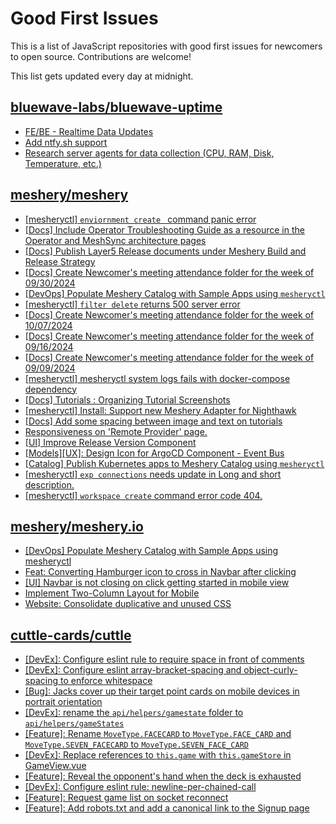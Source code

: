 # Good First Issues

This is a list of JavaScript repositories with good first issues for newcomers to open source. Contributions are welcome!

This list gets updated every day at midnight.

## [bluewave-labs/bluewave-uptime](https://github.com/bluewave-labs/bluewave-uptime)

- [FE/BE - Realtime Data Updates](https://github.com/bluewave-labs/bluewave-uptime/issues/646)
- [Add ntfy.sh support ](https://github.com/bluewave-labs/bluewave-uptime/issues/702)
- [Research server agents for data collection (CPU, RAM, Disk, Temperature, etc.)](https://github.com/bluewave-labs/bluewave-uptime/issues/768)

## [meshery/meshery](https://github.com/meshery/meshery)

- [[mesheryctl] `enviornment create ` command panic error](https://github.com/meshery/meshery/issues/11314)
- [[Docs] Include Operator Troubleshooting Guide as a resource in the Operator and MeshSync architecture pages](https://github.com/meshery/meshery/issues/11430)
- [[Docs] Publish Layer5 Release documents under Meshery Build and Release Strategy](https://github.com/meshery/meshery/issues/12021)
- [[Docs] Create Newcomer's meeting attendance folder for the week of 09/30/2024](https://github.com/meshery/meshery/issues/12011)
- [[DevOps] Populate Meshery Catalog with Sample Apps using `mesheryctl`](https://github.com/meshery/meshery/issues/10458)
- [[mesheryctl] `filter delete` returns 500 server error](https://github.com/meshery/meshery/issues/11318)
- [[Docs] Create Newcomer's meeting attendance folder for the week of 10/07/2024](https://github.com/meshery/meshery/issues/12012)
- [[Docs] Create Newcomer's meeting attendance folder for the week of 09/16/2024](https://github.com/meshery/meshery/issues/12009)
- [[Docs] Create Newcomer's meeting attendance folder for the week of 09/09/2024](https://github.com/meshery/meshery/issues/11929)
- [[mesheryctl] mesheryctl system logs fails with docker-compose dependency](https://github.com/meshery/meshery/issues/10777)
- [[Docs] Tutorials : Organizing Tutorial Screenshots](https://github.com/meshery/meshery/issues/11805)
- [[mesheryctl] Install: Support new Meshery Adapter for Nighthawk](https://github.com/meshery/meshery/issues/10371)
- [[Docs] Add some spacing between image and text on tutorials](https://github.com/meshery/meshery/issues/11783)
- [Responsiveness on 'Remote Provider' page.](https://github.com/meshery/meshery/issues/10743)
- [[UI] Improve Release Version Component](https://github.com/meshery/meshery/issues/9569)
- [[Models][UX]: Design Icon for ArgoCD Component - Event Bus](https://github.com/meshery/meshery/issues/10297)
- [[Catalog] Publish Kubernetes apps to Meshery Catalog using `mesheryctl`](https://github.com/meshery/meshery/issues/10444)
- [[mesheryctl] `exp connections` needs update in Long and short description.](https://github.com/meshery/meshery/issues/11311)
- [[mesheryctl] `workspace create` command error code 404.](https://github.com/meshery/meshery/issues/11312)

## [meshery/meshery.io](https://github.com/meshery/meshery.io)

- [[DevOps] Populate Meshery Catalog with Sample Apps using mesheryctl](https://github.com/meshery/meshery.io/issues/1650)
- [Feat: Converting Hamburger icon to cross in Navbar after clicking](https://github.com/meshery/meshery.io/issues/1894)
- [[UI] Navbar is not closing on click getting started in mobile view](https://github.com/meshery/meshery.io/issues/1888)
- [Implement Two-Column Layout for Mobile](https://github.com/meshery/meshery.io/issues/1827)
- [Website: Consolidate duplicative and unused CSS](https://github.com/meshery/meshery.io/issues/896)

## [cuttle-cards/cuttle](https://github.com/cuttle-cards/cuttle)

- [[DevEx]: Configure eslint rule to require space in front of comments](https://github.com/cuttle-cards/cuttle/issues/1050)
- [[DevEx]: Configure eslint array-bracket-spacing and object-curly-spacing to enforce whitespace](https://github.com/cuttle-cards/cuttle/issues/1049)
- [[Bug]: Jacks cover up their target point cards on mobile devices in portrait orientation](https://github.com/cuttle-cards/cuttle/issues/1029)
- [[DevEx]: rename the `api/helpers/gamestate` folder to `api/helpers/gameStates`](https://github.com/cuttle-cards/cuttle/issues/1028)
- [[Feature]: Rename `MoveType.FACECARD` to `MoveType.FACE_CARD` and `MoveType.SEVEN_FACECARD` to `MoveType.SEVEN_FACE_CARD`](https://github.com/cuttle-cards/cuttle/issues/1027)
- [[DevEx]: Replace references to `this.game` with `this.gameStore` in GameView.vue](https://github.com/cuttle-cards/cuttle/issues/1023)
- [[Feature]: Reveal the opponent's hand when the deck is exhausted](https://github.com/cuttle-cards/cuttle/issues/1022)
- [[DevEx]: Configure eslint rule: newline-per-chained-call](https://github.com/cuttle-cards/cuttle/issues/1019)
- [[Feature]: Request game list on socket reconnect](https://github.com/cuttle-cards/cuttle/issues/1012)
- [[Feature]: Add robots.txt and add a canonical link to the Signup page](https://github.com/cuttle-cards/cuttle/issues/929)

